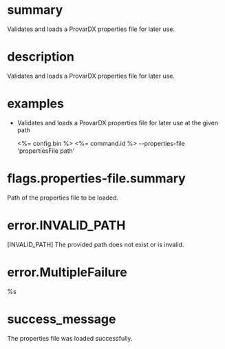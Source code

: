# summary

Validates and loads a ProvarDX properties file for later use.

# description

Validates and loads a ProvarDX properties file for later use.

# examples

- Validates and loads a ProvarDX properties file for later use at the given path

  <%= config.bin %> <%= command.id %> --properties-file 'propertiesFile path'

# flags.properties-file.summary

Path of the properties file to be loaded.

# error.INVALID_PATH

[INVALID_PATH] The provided path does not exist or is invalid.

# error.MultipleFailure

%s

# success_message

The properties file was loaded successfully.
